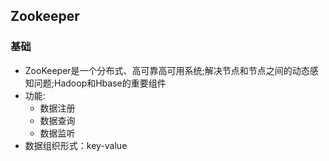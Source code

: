 ## Zookeeper
### 基础
* ZooKeeper是一个分布式、高可靠高可用系统;解决节点和节点之间的动态感知问题;Hadoop和Hbase的重要组件
* 功能:
     * 数据注册
     * 数据查询
     * 数据监听
* 数据组织形式：key-value
